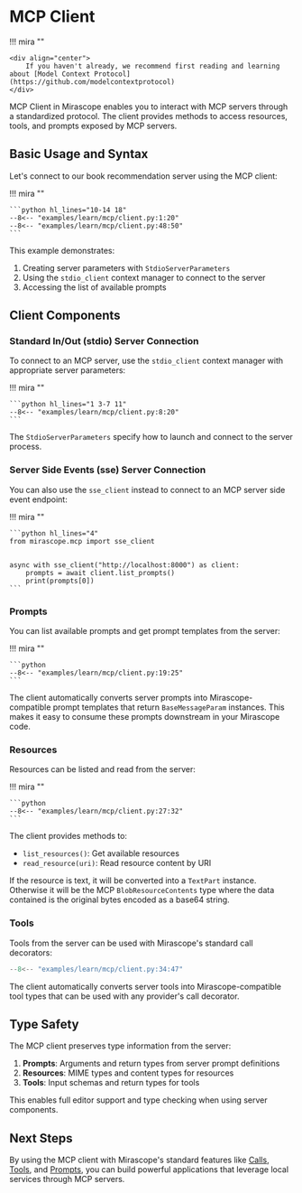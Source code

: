 # MCP Client

!!! mira ""

    <div align="center">
        If you haven't already, we recommend first reading and learning about [Model Context Protocol](https://github.com/modelcontextprotocol)
    </div>

MCP Client in Mirascope enables you to interact with MCP servers through a standardized protocol. The client provides methods to access resources, tools, and prompts exposed by MCP servers.

## Basic Usage and Syntax

Let's connect to our book recommendation server using the MCP client:

!!! mira ""

    ```python hl_lines="10-14 18"
    --8<-- "examples/learn/mcp/client.py:1:20"
    --8<-- "examples/learn/mcp/client.py:48:50"
    ```

This example demonstrates:

1. Creating server parameters with `StdioServerParameters`
2. Using the `stdio_client` context manager to connect to the server
3. Accessing the list of available prompts

## Client Components

### Standard In/Out (stdio) Server Connection

To connect to an MCP server, use the `stdio_client` context manager with appropriate server parameters:

!!! mira ""

    ```python hl_lines="1 3-7 11"
    --8<-- "examples/learn/mcp/client.py:8:20"
    ```

The `StdioServerParameters` specify how to launch and connect to the server process.

### Server Side Events (sse) Server Connection

You can also use the `sse_client` instead to connect to an MCP server side event endpoint:

!!! mira ""

    ```python hl_lines="4"
    from mirascope.mcp import sse_client


    async with sse_client("http://localhost:8000") as client:
        prompts = await client.list_prompts()
        print(prompts[0])
    ```

### Prompts

You can list available prompts and get prompt templates from the server:

!!! mira ""

    ```python
    --8<-- "examples/learn/mcp/client.py:19:25"
    ```

The client automatically converts server prompts into Mirascope-compatible prompt templates that return `BaseMessageParam` instances. This makes it easy to consume these prompts downstream in your Mirascope code.

### Resources

Resources can be listed and read from the server:

!!! mira ""

    ```python
    --8<-- "examples/learn/mcp/client.py:27:32"
    ```

The client provides methods to:

- `list_resources()`: Get available resources
- `read_resource(uri)`: Read resource content by URI

If the resource is text, it will be converted into a `TextPart` instance. Otherwise it will be the MCP `BlobResourceContents` type where the data contained is the original bytes encoded as a base64 string.

### Tools

Tools from the server can be used with Mirascope's standard call decorators:

```python hl_lines="1 6 11-14"
--8<-- "examples/learn/mcp/client.py:34:47"
```

The client automatically converts server tools into Mirascope-compatible tool types that can be used with any provider's call decorator.

## Type Safety

The MCP client preserves type information from the server:

1. **Prompts**: Arguments and return types from server prompt definitions
2. **Resources**: MIME types and content types for resources
3. **Tools**: Input schemas and return types for tools

This enables full editor support and type checking when using server components.

## Next Steps

By using the MCP client with Mirascope's standard features like [Calls](../calls.md), [Tools](../tools.md), and [Prompts](../prompts.md), you can build powerful applications that leverage local services through MCP servers.
